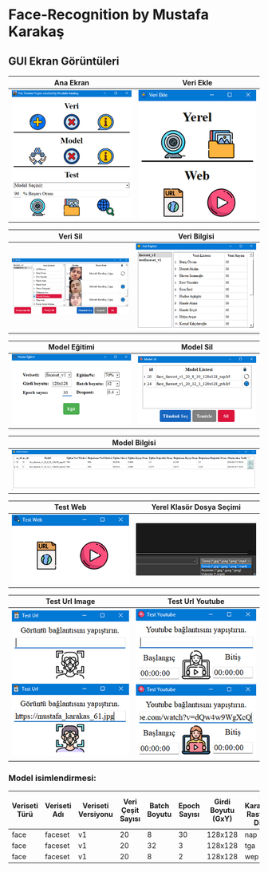 # Face-Recognition by Mustafa Karakaş

## GUI Ekran Görüntüleri

| Ana Ekran                                                                                            | Veri Ekle                                                                                          |
|------------------------------------------------------------------------------------------------------|----------------------------------------------------------------------------------------------------|
| ![src/resources/projectImages/orjinalImages/dataAdd.png](src/resources/projectImages/mainScreen.png) | ![src/resources/projectImages/orjinalImages/dataAdd.png ](src/resources/projectImages/dataAdd.png) |

| Veri Sil                                                                                                | Veri Bilgisi                                                                                        |
|---------------------------------------------------------------------------------------------------------|-----------------------------------------------------------------------------------------------------|
| ![src/resources/projectImages/orjinalImages/dataDelete.png](src/resources/projectImages/dataDelete.png) | ![src/resources/projectImages/orjinalImages/dataInfo.png](src/resources/projectImages/dataInfo.png) |

| Model Eğitimi                                                                                           | Model Sil                                                                                                 |
|---------------------------------------------------------------------------------------------------------|-----------------------------------------------------------------------------------------------------------|
| ![src/resources/projectImages/orjinalImages/modelTrain.png](src/resources/projectImages/modelTrain.png) | ![src/resources/projectImages/orjinalImages/modelDelete.png](src/resources/projectImages/modelDelete.png) |

| Model Bilgisi                                                                                         |
|-------------------------------------------------------------------------------------------------------|
| ![src/resources/projectImages/orjinalImages/modelInfo.png](src/resources/projectImages/modelInfo.png) |

| Test Web                                                                                          | Yerel Klasör Dosya Seçimi                                                                                 |
|---------------------------------------------------------------------------------------------------|-----------------------------------------------------------------------------------------------------------|
| ![src/resources/projectImages/orjinalImages/testWeb.png](src/resources/projectImages/testWeb.png) | ![src/resources/projectImages/orjinalImages/localFolder.png](src/resources/projectImages/localFolder.png) |

| Test Url Image                                                                                                                                                                                                                  | Test Url Youtube                                                                                                                                                                                                             |
|---------------------------------------------------------------------------------------------------------------------------------------------------------------------------------------------------------------------------------|------------------------------------------------------------------------------------------------------------------------------------------------------------------------------------------------------------------------------|
| ![src/resources/projectImages/orjinalImages/testUrlImage0.png](src/resources/projectImages/testUrlImage0.png)<br/>![src/resources/projectImages/orjinalImages/testUrlImage1.png](src/resources/projectImages/testUrlImage1.png) | ![src/resources/projectImages/orjinalImages/testYoutube0.png](src/resources/projectImages/testYoutube0.png) <br/>![src/resources/projectImages/orjinalImages/testYoutube1.png](src/resources/projectImages/testYoutube1.png) |

### Model isimlendirmesi:

| Veriseti Türü | Veriseti Adı | Veriseti Versiyonu | Veri Çeşit Sayısı | Batch Boyutu | Epoch Sayısı | Girdi Boyutu (GxY) | 3 Karakterli Rastgele Dize | Model Uzantısı | Elde Edilen Model İsmi                 |
|---------------|--------------|--------------------|-------------------|--------------|--------------|--------------------|----------------------------|----------------|----------------------------------------|
| face          | faceset      | v1                 | 20                | 8            | 30           | 128x128            | nap                        | .h5            | face_faceset_v1_20_8_30_128x128_nap.h5 |
| face          | faceset      | v1                 | 20                | 32           | 3            | 128x128            | tga                        | .h5            | face_faceset_v1_20_32_3_128x128_tga.h5 |
| face          | faceset      | v1                 | 20                | 8            | 2            | 128x128            | wep                        | .h5            | face_faceset_v1_20_8_2_128x128_wep.h5  |